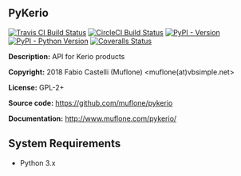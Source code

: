 PyKerio
-------

[![Travis CI Build Status](https://img.shields.io/travis/muflone/pykerio/master.svg)](https://travis-ci.org/muflone/pykerio)
[![CircleCI Build Status](https://img.shields.io/circleci/project/github/muflone/pykerio/master.svg)](https://circleci.com/gh/muflone/pykerio)
[![PyPI - Version](https://img.shields.io/pypi/v/PyKerio.svg)](https://pypi.org/project/PyKerio/)
[![PyPI - Python Version](https://img.shields.io/pypi/pyversions/PyKerio.svg)](https://pypi.org/project/PyKerio/)
[![Coveralls Status](https://img.shields.io/coveralls/github/muflone/pykerio/master.svg)](https://coveralls.io/github/muflone/pykerio?branch=master)

**Description:** API for Kerio products

**Copyright:** 2018 Fabio Castelli (Muflone) <muflone(at)vbsimple.net>

**License:** GPL-2+

**Source code:** https://github.com/muflone/pykerio

**Documentation:** http://www.muflone.com/pykerio/

System Requirements
-------------------

* Python 3.x
